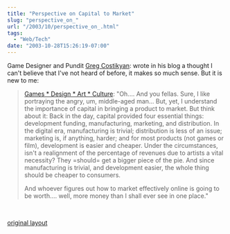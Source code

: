 ```yaml
---
title: "Perspective on Capital to Market"
slug: "perspective_on_"
url: "/2003/10/perspective_on_.html"
tags:
  - "Web/Tech"
date: "2003-10-28T15:26:19-07:00"
---
```

<p>Game Designer and Pundit <a href="http://www.costik.com/">Greg Costikyan</a>: wrote in his blog a thought I can't believe that I've not heard of before, it makes so much sense. But it is new to me:<blockquote><a href="http://www.costik.com/weblog/2003_10_01_blogchive.html#106720019248778019">Games * Design * Art * Culture</a>: "Oh.... And you fellas. Sure, I like portraying the angry, um, middle-aged man... But, yet, I understand the importance of capital in bringing a product to market. But think about it: Back in the day, capital provided four essential things: development funding, manufacturing, marketing, and distribution. In the digital era, manufacturing is trivial; distribution is less of an issue; marketing is, if anything, harder; and for most products (not games or film), development is easier and cheaper. Under the circumstances, isn't a realignment of the percentage of revenues due to artists a vital necessity? They =should= get a bigger piece of the pie. And since manufacturing is trivial, and development easier, the whole thing should be cheaper to consumers.</p>
<p>And whoever figures out how to market effectively online is going to be worth.... well, more money than I shall ever see in one place."<br />
</blockquote><br />
</blockquote></p>
<p class="previous"><a href="/previous/2003/10/perspective_on_.html" rel="syndication" class="u-syndication" >original layout</a></p>
